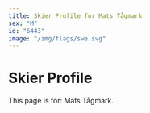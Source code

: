```yaml
---
title: Skier Profile for Mats Tågmark
sex: "M"
id: "6443"
image: "/img/flags/swe.svg" 
---
```


# Skier Profile

This page is for: Mats Tågmark.
    